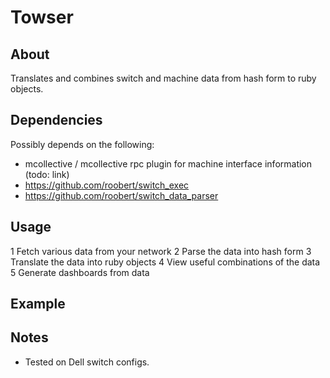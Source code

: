 # Towser

## About

Translates and combines switch and machine data from hash form to ruby objects.

## Dependencies

Possibly depends on the following:

* mcollective / mcollective rpc plugin for machine interface information (todo: link)
* https://github.com/roobert/switch_exec
* https://github.com/roobert/switch_data_parser


## Usage

1 Fetch various data from your network
2 Parse the data into hash form
3 Translate the data into ruby objects
4 View useful combinations of the data
5 Generate dashboards from data

## Example

## Notes

* Tested on Dell switch configs.
